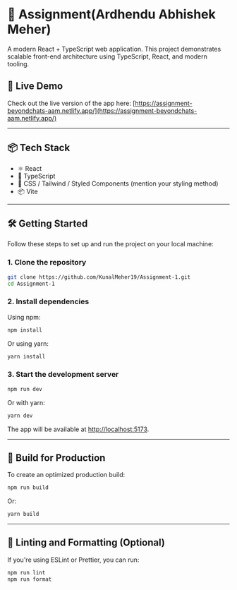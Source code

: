 # 🚀 Assignment(Ardhendu Abhishek Meher)

A modern React + TypeScript web application. This project demonstrates scalable front-end architecture using TypeScript, React, and modern tooling.

## 🔗 Live Demo

Check out the live version of the app here: [https://assignment-beyondchats-aam.netlify.app/](https://assignment-beyondchats-aam.netlify.app/)

---

## 📦 Tech Stack

- ⚛️ React
- 📘 TypeScript
- 🎨 CSS / Tailwind / Styled Components (mention your styling method)
- 📦 Vite 

---


## 🛠️ Getting Started

Follow these steps to set up and run the project on your local machine:

### 1. Clone the repository

```bash
git clone https://github.com/KunalMeher19/Assignment-1.git
cd Assignment-1
```

### 2. Install dependencies

Using npm:

```bash
npm install
```

Or using yarn:

```bash
yarn install
```

### 3. Start the development server

```bash
npm run dev
```

Or with yarn:

```bash
yarn dev
```

The app will be available at [http://localhost:5173](http://localhost:5173).

---

## 🧪 Build for Production

To create an optimized production build:

```bash
npm run build
```

Or:

```bash
yarn build
```

---

## 🦼️ Linting and Formatting (Optional)

If you're using ESLint or Prettier, you can run:

```bash
npm run lint
npm run format
```

